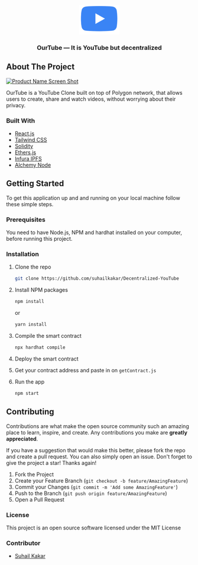 

<div id="top"></div>

<!-- PROJECT LOGO -->
<br />
<div align="center">
  <a href="https://github.com/github_username/repo_name">
    <img src="logo.png" alt="Logo" width="110" height="80">
  </a>

<h3 align="center">OurTube — It is YouTube but decentralized</h3>

</div>



<!-- ABOUT THE PROJECT -->
## About The Project

[![Product Name Screen Shot][product-screenshot]](https://twitter.com/suhailkakar)

OurTube is a YouTube Clone built on top of Polygon network, that allows users to create, share and watch videos, without worrying about their privacy.



### Built With

* [React.js](https://reactjs.org/)
* [Tailwind CSS](https://tailwindcss.com/)
* [Solidity](https://soliditylang.org/)
* [Ethers.js](https://docs.ethers.io/v5/)
* [Infura IPFS](https://infura.io/product/ipfs)
* [Alchemy Node](https://www.alchemy.com/)



<!-- GETTING STARTED -->
## Getting Started

To get this application up and and running on your local machine follow these simple steps.

### Prerequisites

You need to have Node.js, NPM and hardhat installed on your computer, before running this project. 

### Installation

1. Clone the repo
   ```sh
   git clone https://github.com/suhailkakar/Decentralized-YouTube
   ```
2. Install NPM packages
   ```sh
   npm install
   ```
   or 
   
     ```sh
   yarn install
   ```
3. Compile the smart contract 
	  ```sh
   npx hardhat compile
   ```
3. Deploy the smart contract 
4. Get your contract address and paste in on `getContract.js`
3. Run the app
	  ```sh
   npm start
   ```
  

<!-- CONTRIBUTING -->
## Contributing

Contributions are what make the open source community such an amazing place to learn, inspire, and create. Any contributions you make are **greatly appreciated**.

If you have a suggestion that would make this better, please fork the repo and create a pull request. You can also simply open an issue. 
Don't forget to give the project a star! Thanks again!

1. Fork the Project
2. Create your Feature Branch (`git checkout -b feature/AmazingFeature`)
3. Commit your Changes (`git commit -m 'Add some AmazingFeature'`)
4. Push to the Branch (`git push origin feature/AmazingFeature`)
5. Open a Pull Request


### License

This project is an open source software licensed under the MIT License

### Contributor

* [Suhail Kakar](https://twitter.com/suhailkakar)


[product-screenshot]: screenshot.png
